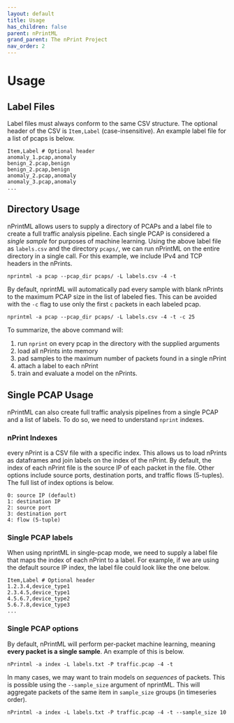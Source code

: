 ```yaml
---
layout: default
title: Usage
has_children: false
parent: nPrintML
grand_parent: The nPrint Project
nav_order: 2
---
```


# Usage

## Label Files

Label files must always conform to the same CSV structure. The optional header of the CSV is `Item,Label` (case-insensitive). An example label file for a list of pcaps is below.

```
Item,Label # Optional header
anomaly_1.pcap,anomaly
benign_2.pcap,benign
benign_2.pcap,benign
anomaly_2.pcap,anomaly
anomaly_3.pcap,anomaly
...
```

## Directory Usage

nPrintML allows users to supply a directory of PCAPs and a label file to create a full traffic analysis pipeline. Each single PCAP is considered a *single sample* for purposes of machine learning. Using the above label file as `labels.csv` and the directory `pcaps/`, we can run nPrintML on the entire directory in a single call. For this example, we include IPv4 and TCP headers in the nPrints.

`nprintml -a pcap --pcap_dir pcaps/ -L labels.csv -4 -t`

 By default, nprintML will automatically pad every sample with blank nPrints to the maximum PCAP size in the list of labeled fies. This can be avoided with the `-c` flag to use only the first `c` packets in each labeled pcap.
 
`nprintml -a pcap --pcap_dir pcaps/ -L labels.csv -4 -t -c 25`

To summarize, the above command will:

1. run `nprint` on every pcap in the directory with the supplied arguments
2. load all nPrints into memory
3. pad samples to the maximum number of packets found in a single nPrint
4. attach a label to each nPrint
5. train and evaluate a model on the nPrints.


## Single PCAP Usage

nPrintML can also create full traffic analysis pipelines from a single PCAP and a list of labels. To do so, we need to understand `nprint` indexes.

### nPrint Indexes

every nPrint is a CSV file with a specific index. This allows us to load nPrints as dataframes and join labels on the index of the nPrint. By default, the index of each nPrint file is the source IP of each packet in the file. Other options include source ports, destination ports, and traffic flows (5-tuples). The full list of index options is below.

```
0: source IP (default)
1: destination IP
2: source port
3: destination port
4: flow (5-tuple)
```

### Single PCAP labels

When using nprintML in single-pcap mode, we need to supply a label file that maps the index of each nPrint to a label. For example, if we are using the default source IP index, the label file could look like the one below.

```
Item,Label # Optional header
1.2.3.4,device_type1
2.3.4.5,device_type1
4.5.6.7,device_type2
5.6.7.8,device_type3
...
```

### Single PCAP options

By default, nPrintML will perform per-packet machine learning, meaning **every packet is a single sample**. An example of this is below.

`nPrintml -a index -L labels.txt -P traffic.pcap -4 -t`

In many cases, we may want to train models on *sequences* of packets. This is possible using the `--sample_size` argument of nprintML. This will aggregate packets of the same item in `sample_size` groups (in timeseries order).

`nPrintml -a index -L labels.txt -P traffic.pcap -4 -t --sample_size 10`


